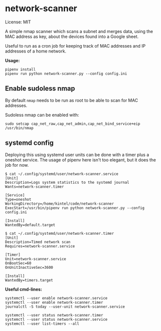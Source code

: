 # network-scanner
License: MIT

A simple nmap scanner which scans a subnet and merges data, using the MAC address as key, about the devices found into a Google sheet.

Useful to run as a cron job for keeping track of MAC addresses and IP addresses of a home network.

**Usage:**
```
pipenv install
pipenv run python network-scanner.py --config config.ini
```

## Enable sudoless nmap

By default `nmap` needs to be run as root to be able to scan for MAC addresses.

Sudoless nmap can be enabled with:
```
sudo setcap cap_net_raw,cap_net_admin,cap_net_bind_service+eip /usr/bin/nmap
```

## systemd config

Deploying this using systemd user units can be done with a timer plus a oneshot service.
The usage of pipenv here isn't too elegant, but it does the job for now.

```
$ cat ~/.config/systemd/user/network-scanner.service
[Unit]
Description=Logs system statistics to the systemd journal
Wants=network-scanner.timer

[Service]
Type=oneshot
WorkingDirectory=/home/kintel/code/network-scanner
ExecStart=/usr/bin/pipenv run python network-scanner.py --config config.ini

[Install]
WantedBy=default.target
```

```
$ cat ~/.config/systemd/user/network-scanner.timer 
[Unit]
Description=Timed network scan
Requires=network-scanner.service

[Timer]
Unit=network-scanner.service
OnBootSec=60
OnUnitInactiveSec=3600

[Install]
WantedBy=timers.target
```

**Useful cmd-lines:**
```
systemctl --user enable network-scanner.service
systemctl --user enable network-scanner.timer
journalctl -S today --user-unit network-scanner.service

systemctl --user status network-scanner.timer
systemctl --user status network-scanner.service
systemctl --user list-timers --all
```
